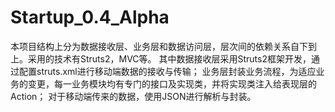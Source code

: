 # Startup_0.4_Alpha
本项目结构上分为数据接收层、业务层和数据访问层，层次间的依赖关系自下到上。采用的技术有Struts2，MVC等。
其中数据接收层采用Struts2框架开发，通过配置struts.xml进行移动端数据的接收与传输；
业务层封装业务流程，为适应业务的变更，每一业务模块均有专门的接口及实现类，并将实现类注入给表现层的Action；
对于移动端传来的数据，使用JSON进行解析与封装。
